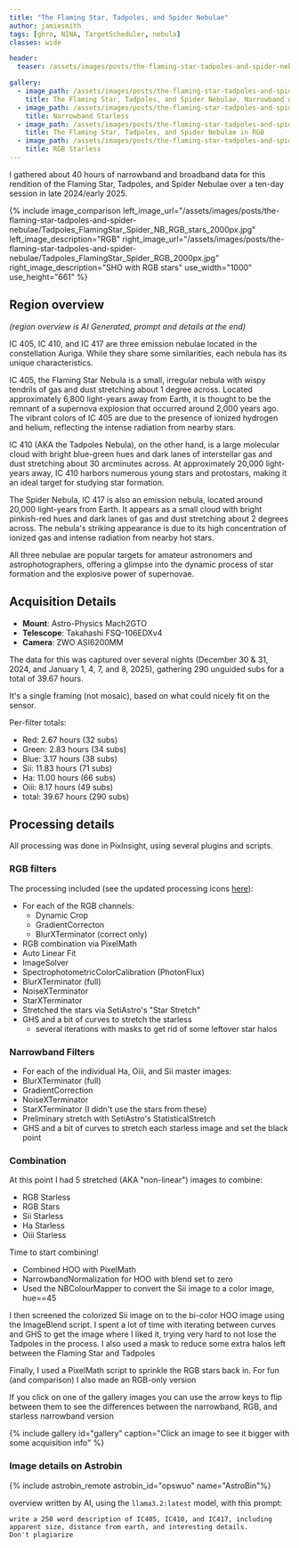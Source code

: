```yaml
---
title: "The Flaming Star, Tadpoles, and Spider Nebulae"
author: jamiesmith
tags: [ghro, NINA, TargetScheduler, nebula]
classes: wide

header:
  teaser: /assets/images/posts/the-flaming-star-tadpoles-and-spider-nebulae/Tadpoles_FlamingStar_Spider_NB_RGB_stars_2000px.jpg

gallery:
  - image_path: /assets/images/posts/the-flaming-star-tadpoles-and-spider-nebulae/Tadpoles_FlamingStar_Spider_NB_RGB_stars_2000px.jpg
    title: The Flaming Star, Tadpoles, and Spider Nebulae, Narrowband with RGB stars
  - image_path: /assets/images/posts/the-flaming-star-tadpoles-and-spider-nebulae/Tadpoles_FlamingStar_Spider_NB_starless.jpg
    title: Narrowband Starless
  - image_path: /assets/images/posts/the-flaming-star-tadpoles-and-spider-nebulae/Tadpoles_FlamingStar_Spider_RGB_2000px.jpg
    title: The Flaming Star, Tadpoles, and Spider Nebulae in RGB
  - image_path: /assets/images/posts/the-flaming-star-tadpoles-and-spider-nebulae/Tadpoles_FlamingStar_Spider_RGB_starless.jpg
    title: RGB Starless
---
```


I gathered about 40 hours of narrowband and broadband data for this rendition of the Flaming Star, 
Tadpoles, and Spider Nebulae over a ten-day session in late 2024/early 2025.

<!--more-->

{%
    include image_comparison
    left_image_url="/assets/images/posts/the-flaming-star-tadpoles-and-spider-nebulae/Tadpoles_FlamingStar_Spider_NB_RGB_stars_2000px.jpg"
    left_image_description="RGB"
    right_image_url="/assets/images/posts/the-flaming-star-tadpoles-and-spider-nebulae/Tadpoles_FlamingStar_Spider_RGB_2000px.jpg"
    right_image_description="SHO with RGB stars"
    use_width="1000"
    use_height="661"
%}


## Region overview
_(region overview is AI Generated, prompt and details at the end)_

IC 405, IC 410, and IC 417 are three emission nebulae located in the constellation Auriga. While they share some similarities, each nebula has its unique characteristics.

IC 405, the Flaming Star Nebula is a small, irregular nebula with wispy tendrils of gas and dust stretching about 1 degree across. Located approximately 6,800 light-years away from Earth, it is thought to be the remnant of a supernova explosion that occurred around 2,000 years ago. The vibrant colors of IC 405 are due to the presence of ionized hydrogen and helium, reflecting the intense radiation from nearby stars.

IC 410 (AKA the Tadpoles Nebula), on the other hand, is a large molecular cloud with bright blue-green hues and dark lanes of interstellar gas and dust stretching about 30 arcminutes across. At approximately 20,000 light-years away, IC 410 harbors numerous young stars and protostars, making it an ideal target for studying star formation.

The Spider Nebula, IC 417 is also an emission nebula, located around 20,000 light-years from Earth. It appears as a small cloud with bright pinkish-red hues and dark lanes of gas and dust stretching about 2 degrees across. The nebula's striking appearance is due to its high concentration of ionized gas and intense radiation from nearby hot stars.

All three nebulae are popular targets for amateur astronomers and astrophotographers, offering a glimpse into the dynamic process of star formation and the explosive power of supernovae.


## Acquisition Details
- **Mount**: Astro-Physics Mach2GTO
- **Telescope**: Takahashi FSQ-106EDXv4
- **Camera**: ZWO ASI6200MM

The data for this was captured over several nights (December 30 & 31, 2024, 
and January 1, 4, 7, and 8, 2025), gathering 290 unguided subs for a total of 39.67 hours. 

It's a single framing (not mosaic), based on what could nicely fit on the sensor.

Per-filter totals:
- Red:      2.67 hours (32 subs)
- Green:    2.83 hours (34 subs)
- Blue:     3.17 hours (38 subs)
- Sii:     11.83 hours (71 subs)
- Ha:      11.00 hours (66 subs)
- Oiii:     8.17 hours (49 subs)
- total:   39.67 hours (290 subs)

## Processing details

All processing was done in PixInsight, using several plugins and scripts.

### RGB filters
The processing included (see the updated processing icons [here](https://github.com/jamiesmith/pixinsight-icons)):
- For each of the RGB channels:
  - Dynamic Crop
  - GradientCorrecton
  - BlurXTerminator (correct only)
- RGB combination via PixelMath
- Auto Linear Fit
- ImageSolver
- SpectrophotometricColorCalibration (PhotonFlux)
- BlurXTerminator (full)
- NoiseXTerminator
- StarXTerminator
- Stretched the stars via SetiAstro's "Star Stretch"
- GHS and a bit of curves to stretch the starless
  - several iterations with masks to get rid of some leftover star halos

### Narrowband Filters
- For each of the individual Ha, Oiii, and Sii master images:
- BlurXTerminator (full)
- GradientCorrection
- NoiseXTerminator
- StarXTerminator (I didn't use the stars from these)
- Preliminary stretch with SetiAstro's StatisticalStretch
- GHS and a bit of curves to stretch each starless image and set the black point

### Combination
At this point I had 5 stretched (AKA "non-linear") images to combine: 
- RGB Starless
- RGB Stars
- Sii Starless
- Ha Starless
- Oiii Starless

Time to start combining!
- Combined HOO with PixelMath
- NarrowbandNormalization for HOO with blend set to zero
- Used the NBColourMapper to convert the Sii image to a color image, hue==45

I then screened the colorized Sii image on to the bi-color HOO 
image using the ImageBlend script. I spent a lot of time with 
iterating between curves and GHS to get the image where I liked 
it, trying very hard to not lose the Tadpoles in the process. I also 
used a mask to reduce some extra halos left between the Flaming Star 
and Tadpoles

Finally, I used a PixelMath script to sprinkle the RGB stars back in. For 
fun (and comparison) I also made an RGB-only version

If you click on one of the gallery images  you can use the arrow keys to 
flip between them to see the differences between the narrowband, RGB, and starless 
narrowband version

{% include gallery id="gallery" caption="Click an image to see it bigger with some acquisition info" %}

### Image details on Astrobin
{% include astrobin_remote astrobin_id="opswuo" name="AstroBin"%}

overview written by AI, using the `llama3.2:latest` model, with this prompt: 
```
write a 250 word description of IC405, IC410, and IC417, including 
apparent size, distance from earth, and interesting details.
Don't plagiarize
```

